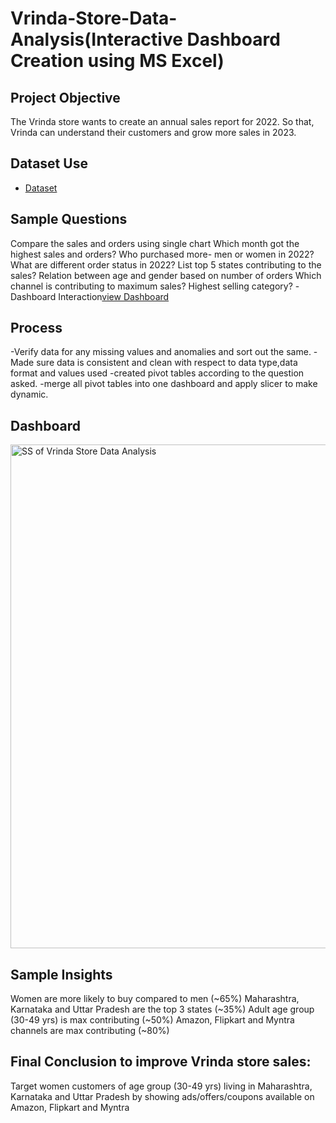 # Vrinda-Store-Data-Analysis(Interactive Dashboard Creation using MS Excel)
## Project Objective
The Vrinda store wants to create an annual sales report for 2022. So that, Vrinda can understand their customers and grow more sales in 2023.
## Dataset Use
- <a href="https://github.com/subhajitbanerjee2004/Data-Analysis-Dashboard/blob/main/Vrinda%20Store%20Data%20Analysis.xlsx">Dataset</a>

## Sample Questions
Compare the sales and orders using single chart
Which month got the highest sales and orders?
Who purchased more- men or women in 2022?
What are different order status in 2022?
List top 5 states contributing to the sales?
Relation between age and gender based on number of orders
Which channel is contributing to maximum sales?
Highest selling category?
-Dashboard Interaction<a href="https://github.com/subhajitbanerjee2004/Data-Analysis-Dashboard/blob/main/SS%20of%20Vrinda%20Store%20Data%20Analysis.png">view Dashboard</a>

## Process
-Verify data for any missing values and anomalies and sort out the same.
-Made sure data is consistent and clean with respect to data type,data format and values used
-created pivot tables according to the question asked.
-merge all pivot tables into one dashboard and apply slicer to make dynamic.

## Dashboard
<img width="1187" height="806" alt="SS of Vrinda Store Data Analysis" src="https://github.com/user-attachments/assets/47c40c9a-fe93-4073-abe6-91483fe9ad30" />

## Sample Insights
Women are more likely to buy compared to men (~65%)
Maharashtra, Karnataka and Uttar Pradesh are the top 3 states (~35%)
Adult age group (30-49 yrs) is max contributing (~50%)
Amazon, Flipkart and Myntra channels are max contributing (~80%)

## Final Conclusion to improve Vrinda store sales:
Target women customers of age group (30-49 yrs) living in Maharashtra, Karnataka and Uttar Pradesh by showing ads/offers/coupons available on Amazon, Flipkart and Myntra






